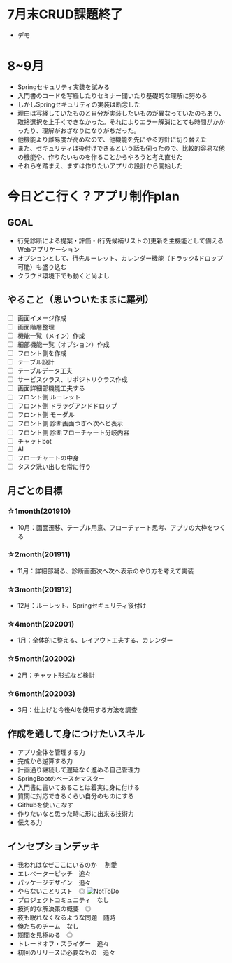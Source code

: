 # 7月末CRUD課題終了
* デモ

# 8~9月
* Springセキュリティ実装を試みる
* 入門書のコードを写経したりセミナー聞いたり基礎的な理解に努める
* しかしSpringセキュリティの実装は断念した
* 理由は写経していたものと自分が実装したいものが異なっていたのもあり、取捨選択を上手くできなかった。それによりエラー解消にとても時間がかかったり、理解がおざなりになりがちだった。
* 他機能より難易度が高めなので、他機能を先にやる方針に切り替えた
* また、セキュリティは後付けできるという話も伺ったので、比較的容易な他の機能や、作りたいものを作ることからやろうと考え直せた
* それらを踏まえ、まずは作りたいアプリの設計から開始した

# 今日どこ行く？アプリ制作plan
## GOAL
* 行先診断による提案・評価・(行先候補リストの)更新を主機能として備えるWebアプリケーション
* オプションとして、行先ルーレット、カレンダー機能（ドラック&ドロップ可能）も盛り込む
* クラウド環境下でも動くと尚よし

## やること（思いついたままに羅列）

* [ ] 画面イメージ作成 
* [ ] 画面階層整理 
* [ ] 機能一覧（メイン）作成
* [ ] 細部機能一覧（オプション）作成
* [ ] フロント側を作成
* [ ] テーブル設計
* [ ] テーブルデータ工夫
* [ ] サービスクラス、リポジトリクラス作成
* [ ] 画面詳細部機能工夫する
* [ ] フロント側 ルーレット
* [ ] フロント側 ドラッグアンドドロップ
* [ ] フロント側 モーダル 
* [ ] フロント側 診断画面つぎへ次へと表示
* [ ] フロント側 診断フローチャート分岐内容
* [ ] チャットbot
* [ ] AI
* [ ] フローチャートの中身
* [ ] タスク洗い出しを常に行う

## 月ごとの目標
### ☆1month(201910)
* 10月：画面遷移、テーブル用意、フローチャート思考、アプリの大枠をつくる 
### ☆2month(201911)
* 11月：詳細部凝る、診断画面次へ次へ表示のやり方を考えて実装
### ☆3month(201912)
* 12月：ルーレット、Springセキュリティ後付け
### ☆4month(202001)
* 1月：全体的に整える、レイアウト工夫する、カレンダー
### ☆5month(202002)
*  2月：チャット形式など検討
### ☆6month(202003)
* 3月：仕上げと今後AIを使用する方法を調査

##  作成を通して身につけたいスキル
* アプリ全体を管理する力
* 完成から逆算する力
* 計画通り継続して遅延なく進める自己管理力
* SpringBootのベースをマスター
* 入門書に書いてあることは着実に身に付ける
* 質問に対応できるくらい自分のものにする
* Githubを使いこなす
* 作りたいなと思った時に形に出来る技術力
* 伝える力

## インセプションデッキ
* 我われはなぜここにいるのか
　割愛
* エレベーターピッチ　追々
* パッケージデザイン　追々
* やらないことリスト　◎
![NotToDo](画像のURL "NotToDo") 
* プロジェクトコミュニティ　なし
* 技術的な解決策の概要　◎
* 夜も眠れなくなるような問題　随時
* 俺たちのチーム　なし
* 期間を見極める　◎
* トレードオフ・スライダー　追々
* 初回のリリースに必要なもの　追々

